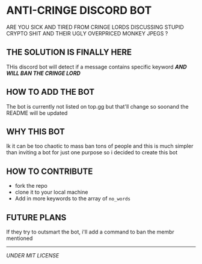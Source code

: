 # ANTI-CRINGE DISCORD BOT

ARE YOU SICK AND TIRED FROM CRINGE LORDS DISCUSSING STUPID CRYPTO SHIT AND THEIR UGLY OVERPRICED MONKEY JPEGS ?

## THE SOLUTION IS FINALLY HERE

THis discord bot will detect if a message contains specific keyword ***AND WILL BAN THE CRINGE LORD***

## HOW TO ADD THE BOT
The bot is currently not listed on top.gg but that'll change so soonand the README will be updated

## WHY THIS BOT
Ik it can be too chaotic to mass ban tons of people and this is much simpler than inviting a bot for just one purpose so i decided to create this bot

## HOW TO CONTRIBUTE
 - fork the repo
 - clone it to your local machine
 - Add in more keywords to the array of `no_words` 



 ## FUTURE PLANS

 If they try to outsmart the bot, i'll add a command to ban the membr mentioned

 ---
 *UNDER MIT LICENSE*